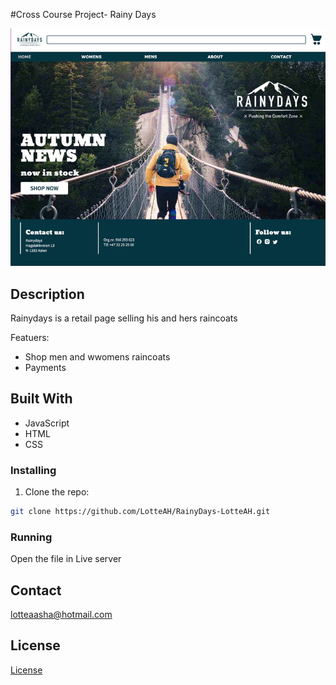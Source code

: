 #Cross Course Project- Rainy Days

![image](images/RainyDays.jpg)

## Description

Rainydays is a retail page selling his and hers raincoats

Featuers:

- Shop men and wwomens raincoats
- Payments

## Built With

- JavaScript
- HTML
- CSS

### Installing

1. Clone the repo:

```bash
git clone https://github.com/LotteAH/RainyDays-LotteAH.git
```

### Running

Open the file in Live server

## Contact

lotteaasha@hotmail.com

## License

[License](LICENSE)
